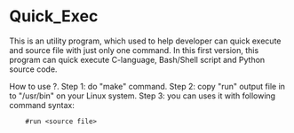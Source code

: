 # Quick_Exec
This is an utility program, which used to help developer can quick execute and source file with just only one command.
In this first version, this program can quick execute C-language, Bash/Shell script and Python source code.

How to use ?.
Step 1: do "make" command.
Step 2: copy "run" output file in to "/usr/bin" on your Linux system.
Step 3: you can uses it with following command syntax:

        #run <source file>
